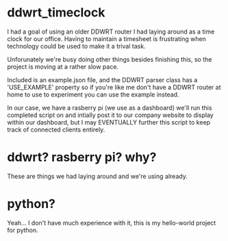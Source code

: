 # ddwrt_timeclock
I had a goal of using an older DDWRT router I had laying around as a time clock for our office.
Having to maintain a timesheet is frustrating when technology could be used to make it a trival task.

Unforunately we're busy doing other things besides finishing this, so the project is moving at a rather slow pace.

Included is an example.json file, and the DDWRT parser class has a 'USE_EXAMPLE' property so if you're like me 
don't have a DDWRT router at home to use to experiment you can use the example instead.

In our case, we have a rasberry pi (we use as a dashboard) we'll run this completed script on and intially post it 
to our company website to display within our dashboard, but I may EVENTUALLY further this script to keep track
of connected clients entirely.

# ddwrt? rasberry pi? why?
These are things we had laying around and we're using already.

# python?
Yeah... I don't have much experience with it, this is my hello-world project for python.
